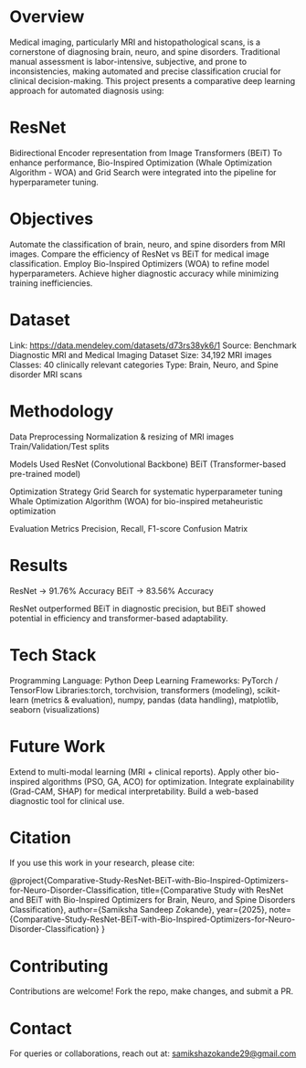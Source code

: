 # Overview

Medical imaging, particularly MRI and histopathological scans, is a cornerstone of diagnosing brain, neuro, and spine disorders. Traditional manual assessment is labor-intensive, subjective, and prone to inconsistencies, making automated and precise classification crucial for clinical decision-making. This project presents a comparative deep learning approach for automated diagnosis using:

# ResNet
Bidirectional Encoder representation from Image Transformers (BEiT)
To enhance performance, Bio-Inspired Optimization (Whale Optimization Algorithm - WOA) and Grid Search were integrated into the pipeline for hyperparameter tuning.

# Objectives

Automate the classification of brain, neuro, and spine disorders from MRI images.
Compare the efficiency of ResNet vs BEiT for medical image classification.
Employ Bio-Inspired Optimizers (WOA) to refine model hyperparameters.
Achieve higher diagnostic accuracy while minimizing training inefficiencies.

# Dataset

Link: https://data.mendeley.com/datasets/d73rs38yk6/1
Source: Benchmark Diagnostic MRI and Medical Imaging Dataset
Size: 34,192 MRI images
Classes: 40 clinically relevant categories
Type: Brain, Neuro, and Spine disorder MRI scans

# Methodology

Data Preprocessing
Normalization & resizing of MRI images
Train/Validation/Test splits

Models Used
ResNet (Convolutional Backbone)
BEiT (Transformer-based pre-trained model)

Optimization Strategy
Grid Search for systematic hyperparameter tuning
Whale Optimization Algorithm (WOA) for bio-inspired metaheuristic optimization

Evaluation Metrics
Precision, Recall, F1-score
Confusion Matrix

# Results

ResNet → 91.76% Accuracy
BEiT → 83.56% Accuracy

ResNet outperformed BEiT in diagnostic precision, but BEiT showed potential in efficiency and transformer-based adaptability.

# Tech Stack

Programming Language: Python
Deep Learning Frameworks: PyTorch / TensorFlow
Libraries:torch, torchvision, transformers (modeling), scikit-learn (metrics & evaluation), numpy, pandas (data handling), matplotlib, seaborn (visualizations)

# Future Work

Extend to multi-modal learning (MRI + clinical reports).
Apply other bio-inspired algorithms (PSO, GA, ACO) for optimization.
Integrate explainability (Grad-CAM, SHAP) for medical interpretability.
Build a web-based diagnostic tool for clinical use.

# Citation

If you use this work in your research, please cite:

@project{Comparative-Study-ResNet-BEiT-with-Bio-Inspired-Optimizers-for-Neuro-Disorder-Classification,
  title={Comparative Study with ResNet and BEiT with Bio-Inspired Optimizers for Brain, Neuro, and Spine Disorders Classification},
  author={Samiksha Sandeep Zokande},
  year={2025},
  note={Comparative-Study-ResNet-BEiT-with-Bio-Inspired-Optimizers-for-Neuro-Disorder-Classification}
}

# Contributing

Contributions are welcome! Fork the repo, make changes, and submit a PR.

# Contact

For queries or collaborations, reach out at:
samikshazokande29@gmail.com
